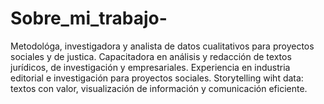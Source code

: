 # Sobre_mi_trabajo-
Metodológa, investigadora y analista de datos cualitativos para proyectos sociales y de justica.
Capacitadora en análisis y redacción de textos jurídicos, de investigación y empresariales.
Experiencia en industria editorial e investigación para proyectos sociales.
Storytelling wiht data: textos con valor, visualización de información y comunicación eficiente.
